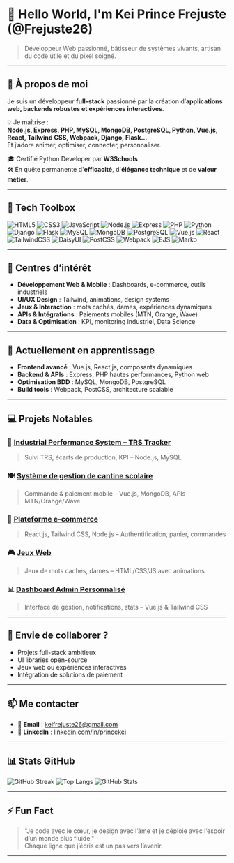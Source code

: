 # 👋 Hello World, I'm Kei Prince Frejuste (@Frejuste26)

> Développeur Web passionné, bâtisseur de systèmes vivants, artisan du code utile et du pixel soigné.

---

## 🚀 À propos de moi

Je suis un développeur **full-stack** passionné par la création d’**applications web, backends robustes et expériences interactives**.

💡 Je maîtrise :  
**Node.js, Express, PHP, MySQL, MongoDB, PostgreSQL, Python, Vue.js, React, Tailwind CSS, Webpack, Django, Flask...**  
Et j’adore animer, optimiser, connecter, personnaliser.

🎓 Certifié Python Developer par **W3Schools**  
🛠️ En quête permanente d'**efficacité**, d'**élégance technique** et de **valeur métier**.

---

## 🧰 Tech Toolbox

![HTML5](https://img.shields.io/badge/HTML5-E34F26?style=for-the-badge&logo=html5&logoColor=white)
![CSS3](https://img.shields.io/badge/CSS3-1572B6?style=for-the-badge&logo=css3&logoColor=white)
![JavaScript](https://img.shields.io/badge/JavaScript-F7DF1E?style=for-the-badge&logo=javascript&logoColor=black)
![Node.js](https://img.shields.io/badge/Node.js-339933?style=for-the-badge&logo=nodedotjs&logoColor=white)
![Express](https://img.shields.io/badge/Express.js-000000?style=for-the-badge&logo=express&logoColor=white)
![PHP](https://img.shields.io/badge/PHP-777BB4?style=for-the-badge&logo=php&logoColor=white)
![Python](https://img.shields.io/badge/Python-3776AB?style=for-the-badge&logo=python&logoColor=white)
![Django](https://img.shields.io/badge/Django-092E20?style=for-the-badge&logo=django&logoColor=white)
![Flask](https://img.shields.io/badge/Flask-000000?style=for-the-badge&logo=flask&logoColor=white)
![MySQL](https://img.shields.io/badge/MySQL-005C84?style=for-the-badge&logo=mysql&logoColor=white)
![MongoDB](https://img.shields.io/badge/MongoDB-4EA94B?style=for-the-badge&logo=mongodb&logoColor=white)
![PostgreSQL](https://img.shields.io/badge/PostgreSQL-336791?style=for-the-badge&logo=postgresql&logoColor=white)
![Vue.js](https://img.shields.io/badge/Vue.js-35495E?style=for-the-badge&logo=vue.js&logoColor=4FC08D)
![React](https://img.shields.io/badge/React-20232A?style=for-the-badge&logo=react&logoColor=61DAFB)
![TailwindCSS](https://img.shields.io/badge/Tailwind_CSS-06B6D4?style=for-the-badge&logo=tailwind-css&logoColor=white)
![DaisyUI](https://img.shields.io/badge/DaisyUI-7E22CE?style=for-the-badge&logo=tailwind-css&logoColor=white)
![PostCSS](https://img.shields.io/badge/PostCSS-DD3A0A?style=for-the-badge&logo=postcss&logoColor=white)
![Webpack](https://img.shields.io/badge/Webpack-8DD6F9?style=for-the-badge&logo=webpack&logoColor=black)
![EJS](https://img.shields.io/badge/EJS-3178C6?style=for-the-badge&logo=ejs&logoColor=white)
![Marko](https://img.shields.io/badge/Marko-0E83CD?style=for-the-badge&logo=marko&logoColor=white)

---

## 👀 Centres d’intérêt

- **Développement Web & Mobile** : Dashboards, e-commerce, outils industriels
- **UI/UX Design** : Tailwind, animations, design systems
- **Jeux & Interaction** : mots cachés, dames, expériences dynamiques
- **APIs & Intégrations** : Paiements mobiles (MTN, Orange, Wave)
- **Data & Optimisation** : KPI, monitoring industriel, Data Science

---

## 🌱 Actuellement en apprentissage

- **Frontend avancé** : Vue.js, React.js, composants dynamiques
- **Backend & APIs** : Express, PHP hautes performances, Python web
- **Optimisation BDD** : MySQL, MongoDB, PostgreSQL
- **Build tools** : Webpack, PostCSS, architecture scalable

---

## 💻 Projets Notables

### 🎯 [Industrial Performance System – TRS Tracker](#)
> Suivi TRS, écarts de production, KPI – Node.js, MySQL  
### 🍽️ [Système de gestion de cantine scolaire](#)
> Commande & paiement mobile – Vue.js, MongoDB, APIs MTN/Orange/Wave  
### 🛒 [Plateforme e-commerce](#)
> React.js, Tailwind CSS, Node.js – Authentification, panier, commandes  
### 🎮 [Jeux Web](#)
> Jeux de mots cachés, dames – HTML/CSS/JS avec animations  
### 📊 [Dashboard Admin Personnalisé](#)
> Interface de gestion, notifications, stats – Vue.js & Tailwind CSS

---

## 🤝 Envie de collaborer ?

- Projets full-stack ambitieux  
- UI libraries open-source  
- Jeux web ou expériences interactives  
- Intégration de solutions de paiement

---

## 📫 Me contacter

- 📧 **Email** : keifrejuste26@gmail.com  
- 💼 **LinkedIn** : [linkedin.com/in/princekei](https://www.linkedin.com/in/princekei/)

---

## 📊 Stats GitHub

![GitHub Streak](https://streak-stats.demolab.com/?user=Frejuste26&theme=radical)
![Top Langs](https://github-readme-stats.vercel.app/api/top-langs/?username=Frejuste26&layout=compact&theme=radical)
![GitHub Stats](https://github-readme-stats.vercel.app/api?username=Frejuste26&show_icons=true&theme=radical)

---

## ⚡ Fun Fact

> "Je code avec le cœur, je design avec l’âme et je déploie avec l’espoir d’un monde plus fluide."  
> Chaque ligne que j’écris est un pas vers l’avenir.

---

